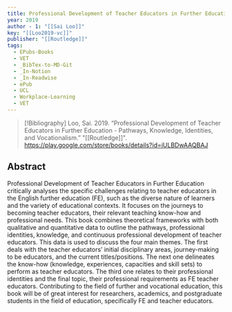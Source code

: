 ```yaml
---
title: Professional Development of Teacher Educators in Further Education -  Pathways, Knowledge, Identities, and Vocationalism
year: 2019
author - 1: "[[Sai Loo]]"
key: "[[Loo2019-vc]]"
publisher: "[[Routledge]]"
tags:
  - EPubs-Books
  - VET
  - _BibTex-to-MD-Git
  - _In-Notion
  - _In-Readwise
  - ePub
  - UCL
  - Workplace-Learning
  - VET
---
```


> [!Bibliography]
> Loo, Sai. 2019. “Professional Development of Teacher Educators in Further Education -  Pathways, Knowledge, Identities, and Vocationalism.” "[[Routledge]]". https://play.google.com/store/books/details?id=iULBDwAAQBAJ

## Abstract
Professional Development of Teacher Educators in Further Education critically analyses the specific challenges relating to teacher educators in the English further education (FE), such as the diverse nature of learners and the variety of educational contexts. It focuses on the journeys to becoming teacher educators, their relevant teaching know-how and professional needs. This book combines theoretical frameworks with both qualitative and quantitative data to outline the pathways, professional identities, knowledge, and continuous professional development of teacher educators. This data is used to discuss the four main themes. The first deals with the teacher educators’ initial disciplinary areas, journey-making to be educators, and the current titles/positions. The next one delineates the know-how (knowledge, experiences, capacities and skill sets) to perform as teacher educators. The third one relates to their professional identities and the final topic, their professional requirements as FE teacher educators. Contributing to the field of further and vocational education, this book will be of great interest for researchers, academics, and postgraduate students in the field of education, specifically FE and teacher educators.